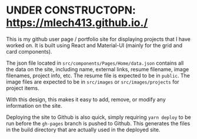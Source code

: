 # UNDER CONSTRUCTOPN: https://mlech413.github.io./

This is my github user page / portfolio site for displaying projects that I have worked on. It is built using React and Material-UI (mainly for the grid and card components).

The json file located in `src/components/Pages/Home/data.json` contains all the data on the site, including name, external links, resume filename, image filenames, project info, etc. The resume file is expected to be in `public`. The image files are expected to be in `src/images` or `src/images/projects` for project items.

With this design, this makes it easy to add, remove, or modify any information on the site.

Deploying the site to Github is also quick, simply requiring `yarn deploy` to be run before the `gh-pages` branch is pushed to Github. This generates the files in the build directory that are actually used in the deployed site.
